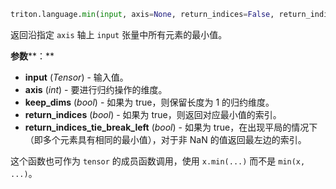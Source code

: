 ```python
triton.language.min(input, axis=None, return_indices=False, return_indices_tie_break_left=True, keep_dims=False)
```


返回沿指定 `axis` 轴上 `input` 张量中所有元素的最小值。 


**参数****：**

* **input** (*Tensor*) - 输入值。
* **axis** (*int*) - 要进行归约操作的维度。
* **keep_dims** (*bool*) - 如果为 true，则保留长度为 1 的归约维度。
* **return_indices** (*bool*) - 如果为 true，则返回对应最小值的索引。
* **return_indices_tie_break_left** (*bool*) - 如果为 true，在出现平局的情况下（即多个元素具有相同的最小值），对于非 NaN 的值返回最左边的索引。

这个函数也可作为 `tensor` 的成员函数调用，使用 `x.min(...)` 而不是 `min(x, ...)`。


